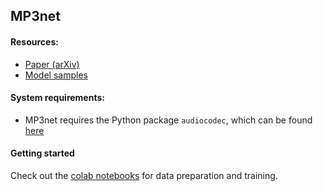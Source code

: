 ## MP3net

#### Resources:
* [Paper (arXiv)](https://arxiv.org/abs/2101.04785)
* [Model samples](https://korneelvdbroek.github.io/mp3net/)


#### System requirements:
* MP3net requires the Python package `audiocodec`, which can be found [here](https://github.com/korneelvdbroek/audiocodec)

#### Getting started
Check out the [colab notebooks](https://github.com/korneelvdbroek/mp3net/tree/main/colab) for data preparation and training. 
